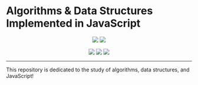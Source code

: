 <h1>Algorithms & Data Structures Implemented in JavaScript</h1>

<p align="center">
  <a href="https://standardjs.com"><img src="https://img.shields.io/badge/code_style-standard-brightgreen.svg"></a>
  <a href="https://github.com/JCPedroza/algorithms-and-data-structures-js/blob/master/LICENSE"><img src="https://img.shields.io/github/license/jcpedroza/algorithms-and-data-structures-js"></a>
</p>

<p align="center">
  <img src="https://img.shields.io/tokei/lines/github/jcpedroza/algorithms-and-data-structures-js">
  <img src="https://img.shields.io/github/languages/code-size/jcpedroza/algorithms-and-data-structures-js">
  <img src="https://img.shields.io/github/repo-size/jcpedroza/algorithms-and-data-structures-js">
</p>

<hr>

<p>This repository is dedicated to the study of algorithms, data structures, and JavaScript!</p>
